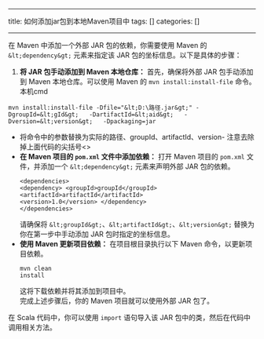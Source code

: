 
--- 
title:  如何添加jar包到本地Maven项目中 
tags: []
categories: [] 

---
在 Maven 中添加一个外部 JAR 包的依赖，你需要使用 Maven 的 `&lt;dependency&gt;` 元素来指定该 JAR 包的坐标信息。以下是具体的步骤：
1. **将 JAR 包手动添加到 Maven 本地仓库：** 首先，确保将外部 JAR 包手动添加到 Maven 本地仓库。可以使用 Maven 的 `mvn install:install-file` 命令。
本机cmd

```
mvn install:install-file -Dfile="&lt;D:\路径.jar&gt;" -DgroupId=&lt;gId&gt;   -DartifactId=&lt;aid&gt;   -Dversion=&lt;version&gt;   -Dpackaging=jar

```
- 将命令中的参数替换为实际的路径、groupId、artifactId、version- 注意去除掉上面代码的尖括号&lt;&gt;<li> **在 Maven 项目的 `pom.xml` 文件中添加依赖：** 打开 Maven 项目的 `pom.xml` 文件，并添加一个 `&lt;dependency&gt;` 元素来声明外部 JAR 包的依赖。 <pre><code class="prism language-xml">&lt;dependencies&gt;
    &lt;dependency&gt;
        &lt;groupId&gt;groupId&lt;/groupId&gt;
        &lt;artifactId&gt;artifactId&lt;/artifactId&gt;
        &lt;version&gt;1.0&lt;/version&gt;
    &lt;/dependency&gt;
&lt;/dependencies&gt;
</code></pre> 请确保将 `&lt;groupId&gt;`、`&lt;artifactId&gt;`、`&lt;version&gt;` 替换为你在第一步中手动添加 JAR 包时指定的坐标信息。 </li><li> **使用 Maven 更新项目依赖：** 在项目根目录执行以下 Maven 命令，以更新项目依赖。 <pre><code class="prism language-bash">mvn clean install
</code></pre> 这将下载依赖并将其添加到项目中。 </li>
完成上述步骤后，你的 Maven 项目就可以使用外部 JAR 包了。

在 Scala 代码中，你可以使用 `import` 语句导入该 JAR 包中的类，然后在代码中调用相关方法。
